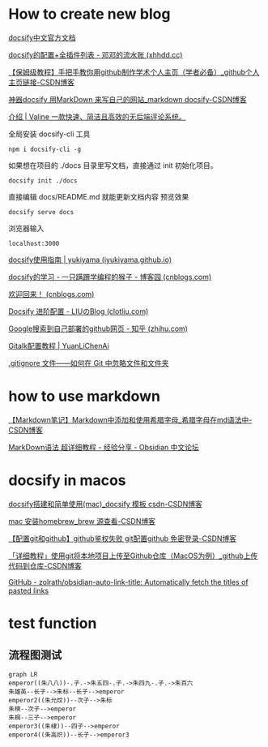# How to create new blog

[docsify中文官方文档](https://docsify.js.org/#/zh-cn/)

[docsify的配置+全插件列表 - 邓邓的流水账 (xhhdd.cc)](https://xhhdd.cc/index.php/archives/80/comment-page-1)

[【保姆级教程】手把手教你用github制作学术个人主页（学者必备）_github个人主页链接-CSDN博客⁤](https://blog.csdn.net/qd1813100174/article/details/128604858)

[神器docsify 用MarkDown 来写自己的网站_markdown docsify-CSDN博客⁤](https://blog.csdn.net/shiliang97/article/details/110500387)

[介绍 | Valine 一款快速、简洁且高效的无后端评论系统。](https://valine.js.org)

全局安装 docsify-cli 工具
```
npm i docsify-cli -g
```

如果想在项目的 ./docs 目录里写文档，直接通过 init 初始化项目。
```
docsify init ./docs
```

直接编辑 docs/README.md 就能更新文档内容
预览效果
```
docsify serve docs
```

浏览器输入
```
localhost:3000
```

[docsify使用指南 | yukiyama (iyukiyama.github.io)](https://iyukiyama.github.io/docsify-in-action/)

[docsify的学习 - 一只蹒跚学编程的猴子 - 博客园 (cnblogs.com)](https://www.cnblogs.com/monkey-yty/p/15396201.html)

[欢迎回来！ (cnblogs.com)](https://www.cnblogs.com/xhemj/p/How-to-Use-Docsify.html)

[Docsify 进阶配置 - LIUのBlog (clotliu.com)](https://clotliu.com/archives/docsify-advanced)

[Google搜索到自己部署的github网页 - 知乎 (zhihu.com)](https://zhuanlan.zhihu.com/p/601082701)

[Gitalk配置教程 | YuanLiChenAi](https://yuanlichenai.cn/2020/01/16/Gitalk/)

[.gitignore 文件——如何在 Git 中忽略文件和文件夹](https://www.freecodecamp.org/chinese/news/gitignore-file-how-to-ignore-files-and-folders-in-git/)

# how to use markdown
[【Markdown笔记】Markdown中添加和使用希腊字母_希腊字母在md语法中-CSDN博客](https://blog.csdn.net/u012028275/article/details/115057245)

[MarkDown语法 超详细教程 - 经验分享 - Obsidian 中文论坛](https://forum-zh.obsidian.md/t/topic/435)
# docsify in macos

[docsify搭建和简单使用(mac)\_docsify 模板 csdn-CSDN博客](https://blog.csdn.net/qq_22211217/article/details/121446815)

[mac 安装homebrew\_brew 源查看-CSDN博客](https://blog.csdn.net/qq_22211217/article/details/121446948)

[【配置git和github】github鉴权失败 git配置github 免密登录-CSDN博客](https://blog.csdn.net/qq_18479497/article/details/127269105)

[「详细教程」使用git将本地项目上传至Github仓库（MacOS为例）\_github上传代码到仓库-CSDN博客](https://blog.csdn.net/qq_36332660/article/details/131024361)

[GitHub - zolrath/obsidian-auto-link-title: Automatically fetch the titles of pasted links](https://github.com/zolrath/obsidian-auto-link-title)

# test function

## 流程图测试

```mermaid
graph LR
emperor((朱八八))-.子.->朱五四-.子.->朱四九-.子.->朱百六
朱雄英--长子-->朱标--长子-->emperor
emperor2((朱允炆))--次子-->朱标
朱樉--次子-->emperor
朱棡--三子-->emperor
emperor3((朱棣))--四子-->emperor
emperor4((朱高炽))--长子-->emperor3
```



